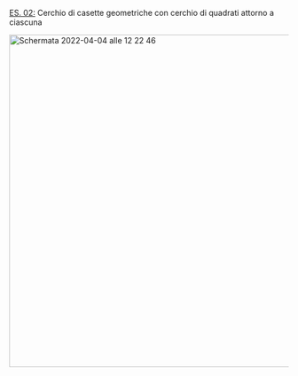 [ES. 02:](https://editor.p5js.org/Lucrezia_Ghinassi/full/f7NvlJ0Iz) Cerchio di casette geometriche con cerchio di quadrati attorno a ciascuna

<img width="600" alt="Schermata 2022-04-04 alle 12 22 46" src="https://user-images.githubusercontent.com/101177495/161524884-e987a29d-7d0a-4af2-8229-c73963000578.png">
